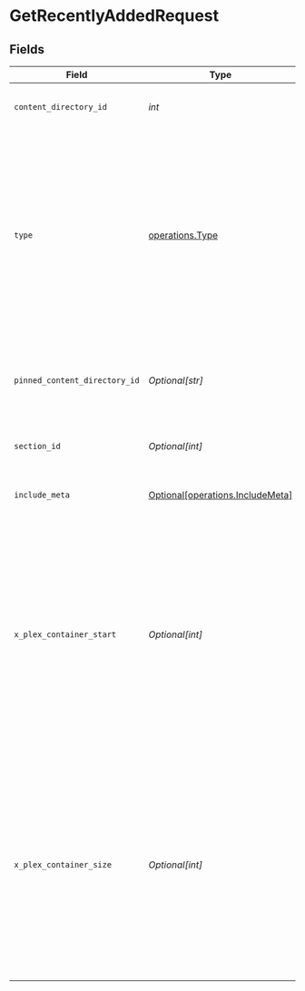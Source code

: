 # GetRecentlyAddedRequest


## Fields

| Field                                                                                                                                                                                        | Type                                                                                                                                                                                         | Required                                                                                                                                                                                     | Description                                                                                                                                                                                  | Example                                                                                                                                                                                      |
| -------------------------------------------------------------------------------------------------------------------------------------------------------------------------------------------- | -------------------------------------------------------------------------------------------------------------------------------------------------------------------------------------------- | -------------------------------------------------------------------------------------------------------------------------------------------------------------------------------------------- | -------------------------------------------------------------------------------------------------------------------------------------------------------------------------------------------- | -------------------------------------------------------------------------------------------------------------------------------------------------------------------------------------------- |
| `content_directory_id`                                                                                                                                                                       | *int*                                                                                                                                                                                        | :heavy_check_mark:                                                                                                                                                                           | The content directory ID.                                                                                                                                                                    |                                                                                                                                                                                              |
| `type`                                                                                                                                                                                       | [operations.Type](../../models/operations/type.md)                                                                                                                                           | :heavy_check_mark:                                                                                                                                                                           | The type of media to retrieve or filter by.<br/>1 = movie<br/>2 = show<br/>3 = season<br/>4 = episode<br/>E.g. A movie library will not return anything with type 3 as there are no seasons for movie libraries<br/> | 2                                                                                                                                                                                            |
| `pinned_content_directory_id`                                                                                                                                                                | *Optional[str]*                                                                                                                                                                              | :heavy_minus_sign:                                                                                                                                                                           | Comma-separated list of pinned content directory IDs.                                                                                                                                        |                                                                                                                                                                                              |
| `section_id`                                                                                                                                                                                 | *Optional[int]*                                                                                                                                                                              | :heavy_minus_sign:                                                                                                                                                                           | The library section ID for filtering content.                                                                                                                                                | 2                                                                                                                                                                                            |
| `include_meta`                                                                                                                                                                               | [Optional[operations.IncludeMeta]](../../models/operations/includemeta.md)                                                                                                                   | :heavy_minus_sign:                                                                                                                                                                           | Adds the Meta object to the response<br/>                                                                                                                                                    | 1                                                                                                                                                                                            |
| `x_plex_container_start`                                                                                                                                                                     | *Optional[int]*                                                                                                                                                                              | :heavy_minus_sign:                                                                                                                                                                           | The index of the first item to return. If not specified, the first item will be returned.<br/>If the number of items exceeds the limit, the response will be paginated.<br/>By default this is 0<br/> | 0                                                                                                                                                                                            |
| `x_plex_container_size`                                                                                                                                                                      | *Optional[int]*                                                                                                                                                                              | :heavy_minus_sign:                                                                                                                                                                           | The number of items to return. If not specified, all items will be returned.<br/>If the number of items exceeds the limit, the response will be paginated.<br/>By default this is 50<br/>    | 50                                                                                                                                                                                           |